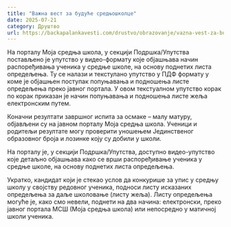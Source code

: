 ```yaml
---
title: "Важна вест за будуће средњошколце"
date: 2025-07-21
category: Друштво
url: https://backapalankavesti.com/drustvo/obrazovanje/vazna-vest-za-buduce-srednjoskolce/
---
```


На порталу Моја средња школа, у секцији Подршка/Упутства постављено је упутство у видео-формату које објашњава начин распоређивања ученика у средње школе, на основу поднетих листа опредељења. Ту се налази и текстулано упутство у ПДФ формату у коме је објашњен поступак попуњавања и подношења листе опредељења преко јавног портала. У овом текстуалном упутство корак по корак приказан је начин попуњавања и подношења листе жеља електронским путем.

Коначни резултати завршног испита за осмаке – малу матуру, објављени су на јавном порталу Моја средња школа. Ученици и родитељи резултате могу проверити уношењем Јединственог образовног броја и лозинке коју су добили у школи.

На порталу је, у секцији Подршка/Упутства, доступно видео-упутство које детаљно објашњава како се врши распоређивање ученика у средње школе, на основу поднетих листа опредељења.

Укратко, кандидат који је стекао услов да конкурише за упис у средњу школу у својству редовног ученика, подноси листу исказаних опредељења за даље школовање (листу жеља). Листу опредељења могуће је, како смо невели, поднети на два начина: електронски, преко јавног портала МСШ (Моја средња школа) или непосредно у матичној школи ученика.
